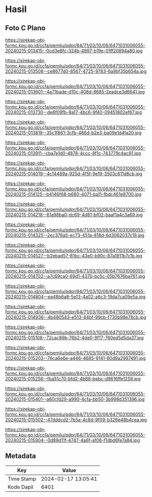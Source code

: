 # Hasil

## Foto C Plano

https://sirekap-obj-formc.kpu.go.id/ccfa/pemilu/pdpr/64/71/03/10/06/6471031006055-20240215-013415--0cd3e8fc-324b-4997-b19e-01ff20894a80.jpg

https://sirekap-obj-formc.kpu.go.id/ccfa/pemilu/pdpr/64/71/03/10/06/6471031006055-20240215-013508--ce8677d0-8567-4725-9783-6a9bf35b654a.jpg

https://sirekap-obj-formc.kpu.go.id/ccfa/pemilu/pdpr/64/71/03/10/06/6471031006055-20240215-013601--4a71bade-d10c-408d-8685-2eadce3d6641.jpg

https://sirekap-obj-formc.kpu.go.id/ccfa/pemilu/pdpr/64/71/03/10/06/6471031006055-20240215-013730--de6f09fb-8a17-4bc6-9f40-09451802ef67.jpg

https://sirekap-obj-formc.kpu.go.id/ccfa/pemilu/pdpr/64/71/03/10/06/6471031006055-20240215-013819--35c1f861-3cfb-486d-b2e3-ba09e1d4fa20.jpg

https://sirekap-obj-formc.kpu.go.id/ccfa/pemilu/pdpr/64/71/03/10/06/6471031006055-20240215-013911--cba7e1d0-4878-4ccc-8f1c-743779c4ac91.jpg

https://sirekap-obj-formc.kpu.go.id/ccfa/pemilu/pdpr/64/71/03/10/06/6471031006055-20240215-014019--4c14489a-925d-4f5f-9e19-3503c611d8cb.jpg

https://sirekap-obj-formc.kpu.go.id/ccfa/pemilu/pdpr/64/71/03/10/06/6471031006055-20240215-014125--b4146f68-b680-4071-ba11-fbdc461e8700.jpg

https://sirekap-obj-formc.kpu.go.id/ccfa/pemilu/pdpr/64/71/03/10/06/6471031006055-20240215-014218--61a98ba0-dc69-4d81-bf02-baaf1a4c3a69.jpg

https://sirekap-obj-formc.kpu.go.id/ccfa/pemilu/pdpr/64/71/03/10/06/6471031006055-20240215-014325--2ec376a5-ec73-451a-818d-6d3062037c19.jpg

https://sirekap-obj-formc.kpu.go.id/ccfa/pemilu/pdpr/64/71/03/10/06/6471031006055-20240215-014527--b2ebad57-81bc-43e0-b90c-87a1911b7c1b.jpg

https://sirekap-obj-formc.kpu.go.id/ccfa/pemilu/pdpr/64/71/03/10/06/6471031006055-20240215-014702--a7c69ca0-69d1-4370-bc5c-05b7676ba761.jpg

https://sirekap-obj-formc.kpu.go.id/ccfa/pemilu/pdpr/64/71/03/10/06/6471031006055-20240215-014804--ea48b6a8-5e13-4a02-a6c3-19da7ca09e5a.jpg

https://sirekap-obj-formc.kpu.go.id/ccfa/pemilu/pdpr/64/71/03/10/06/6471031006055-20240215-014936--4b480543-e513-44bf-99cb-f730b98e78cb.jpg

https://sirekap-obj-formc.kpu.go.id/ccfa/pemilu/pdpr/64/71/03/10/06/6471031006055-20240215-015108--72cac89b-76b2-4de0-9f17-760ed5d5da37.jpg

https://sirekap-obj-formc.kpu.go.id/ccfa/pemilu/pdpr/64/71/03/10/06/6471031006055-20240215-015203--76ca6e6e-a446-4685-9141-80d9a2997491.jpg

https://sirekap-obj-formc.kpu.go.id/ccfa/pemilu/pdpr/64/71/03/10/06/6471031006055-20240215-015256--fba51c70-bfd2-4b88-bebc-d9616ffe1259.jpg

https://sirekap-obj-formc.kpu.go.id/ccfa/pemilu/pdpr/64/71/03/10/06/6471031006055-20240215-015401--a60cfd29-a990-4cfa-bb50-3b998d351396.jpg

https://sirekap-obj-formc.kpu.go.id/ccfa/pemilu/pdpr/64/71/03/10/06/6471031006055-20240215-015502--47dddcd2-7b5a-4c8d-9f09-b326e48b4cea.jpg

https://sirekap-obj-formc.kpu.go.id/ccfa/pemilu/pdpr/64/71/03/10/06/6471031006055-20240215-015904--0d89d11f-4747-4a6f-af08-f1dbd6fe7a84.jpg


## Metadata

| Key        | Value               |
| ---------- | ------------------- |
| Time Stamp | 2024-02-17 13:05:41 |
| Kode Dapil | 6401                |




